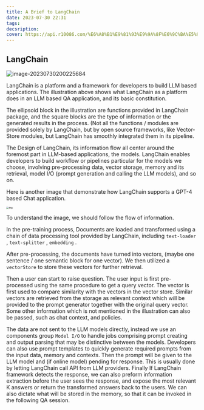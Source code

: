 ```yaml
---
title: A Brief to LangChain
date: 2023-07-30 22:31
tags: 
decsription:
cover: https://api.r10086.com/%E6%A8%B1%E9%81%93%E9%9A%8F%E6%9C%BA%E5%9B%BE%E7%89%87api%E6%8E%A5%E5%8F%A3.php?%E5%9B%BE%E7%89%87%E7%B3%BB%E5%88%97=%E5%8A%A8%E6%BC%AB%E7%BB%BC%E5%90%882
---
```





## LangChain

![image-20230730200225684](https://s2.loli.net/2023/07/30/Iup7DVZxEHjtKRC.png)

LangChain is a platform and a framework for developers to build LLM based applications. The illustration above shows what LangChain as a platform does in an LLM based QA application, and its basic constitution.

The ellipsoid block in the illustration are functions provided in LangChain package, and the square blocks are the type of information or the generated results in the process. (Not all the functions / modules are provided solely by LangChain, but by open source frameworks, like Vector-Store modules, but LangChain has smoothly integrated them in its pipeline. 

The Design of LangChain, its information flow all center around the foremost part in LLM-based applications, the models. LangChain enables developers to build workflow or pipelines particular for the models we choose, involving pre-processing data, vector storage, memory and its retrieval, model I/O (prompt generation and calling the LLM models), and so on.

Here is another image that demonstrate how LangChain supports a GPT-4 based Chat application.

<img src="https://s2.loli.net/2023/07/30/Edg6B7PACZXzOYL.png" alt="img" style="zoom:40%;" />

To understand the image, we should follow the flow of information. 

In the pre-training process, Documents are loaded and transformed using a chain of data processing tool provided by LangChain, including `text-loader` , `text-splitter` , `embedding` . 

After pre-processing, the documents have turned into vectors, (maybe one sentence / one semantic block for one vector). We then utilized a `vectorStore` to store these vectors for further retrieval.

Then a user can start to raise question. The user input is first pre-processed using the same procedure to get a query vector. The vector is first used to compare similarity with the vectors in the vector store. Similar vectors are retrieved from the storage as relevant context which will be provided to the prompt generator together with the original query vector. Some other information which is not mentioned in the illustration can also be passed, such as chat context, and policies.

The data are not sent to the LLM models directly, instead we use an components group `Model I/O` to handle jobs comprising prompt creating and output parsing that may be distinctive between the models. Developers can also use prompt templates to quickly generate required prompts from the input data, memory and contexts. Then the prompt will be given to the LLM model and (if online model) pending for response. This is usually done by letting LangChain call API from LLM providers. Finally If LangChain framework detects the response, we can also preform information extraction before the user sees the response, and expose the most relevant K answers or return the transformed answers back to the users. We can also dictate what will be stored in the memory, so that it can be invoked in the following QA session.